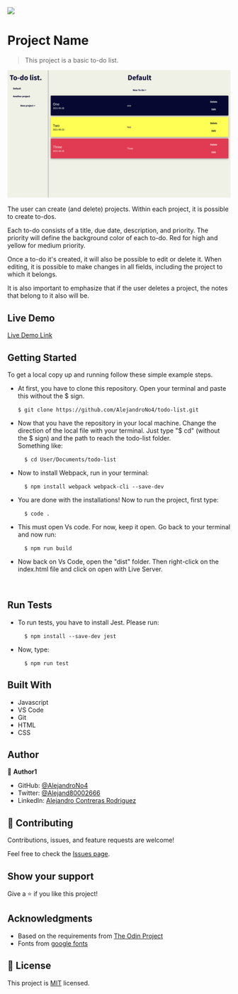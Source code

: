 ![](https://img.shields.io/badge/Microverse-blueviolet)

# Project Name

> This project is a basic to-do list.

<p align="center">
  <img src="app_screenshot.png" width="800">
</p>

The user can create (and delete) projects. Within each project, it is possible to create to-dos.

Each to-do consists of a title, due date, description, and priority. The priority will define the background color of each to-do. Red for high and yellow for medium priority.

Once a to-do it's created, it will also be possible to edit or delete it. When editing, it is possible to make changes in all fields, including the project to which it belongs.

It is also important to emphasize that if the user deletes a project, the notes that belong to it also will be.


## Live Demo

[Live Demo Link](https://alejandrono4.github.io/todo-list/)


## Getting Started

To get a local copy up and running follow these simple example steps.

- At first, you have to clone this repository. Open your terminal and paste this without the $ sign.

      $ git clone https://github.com/AlejandroNo4/todo-list.git

- Now that you have the repository in your local machine. Change the direction of the local file with your terminal. Just type "$ cd" (without the $ sign) and the path to reach the todo-list folder.<br/>
  Something like:

        $ cd User/Documents/todo-list

- Now to install Webpack, run in your terminal:

        $ npm install webpack webpack-cli --save-dev

- You are done with the installations! Now to run the project, first type:

        $ code .

- This must open Vs code. For now, keep it open. Go back to your terminal and now run: 

        $ npm run build

- Now back on Vs Code, open the "dist" folder. Then right-click on the index.html file and click on open with Live Server.

<br/>

## Run Tests

- To run tests, you have to install Jest. Please run:

        $ npm install --save-dev jest

- Now, type:

        $ npm run test

## Built With

- Javascript
- VS Code
- Git
- HTML
- CSS

## Author

👤 **Author1**

- GitHub: [@AlejandroNo4](https://github.com/AlejandroNo4)
- Twitter: [@Alejand80002666](https://twitter.com/Alejand80002666)
- LinkedIn: [Alejandro Contreras Rodriguez](https://www.linkedin.com/in/alejandro-contreras-rodriguez-b524821b5)

## 🤝 Contributing

Contributions, issues, and feature requests are welcome!

Feel free to check the [Issues page](https://github.com/AlejandroNo4/todo-list/issues).

## Show your support

Give a ⭐️ if you like this project!

## Acknowledgments

- Based on the requirements from [The Odin Project](https://www.theodinproject.com/paths/full-stack-javascript/courses/javascript/lessons/todo-list)
- Fonts from [google fonts](https://fonts.google.com/)

## 📝 License

This project is [MIT](./MIT.md) licensed.

